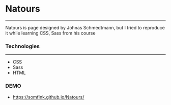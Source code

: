 # Natours

---

Natours is page designed by Johnas Schmedtmann, but I tried to reproduce it while learning CSS, Sass from his course

### Technologies

---

- CSS
- Sass
- HTML

### DEMO

- https://somfink.github.io/Natours/
